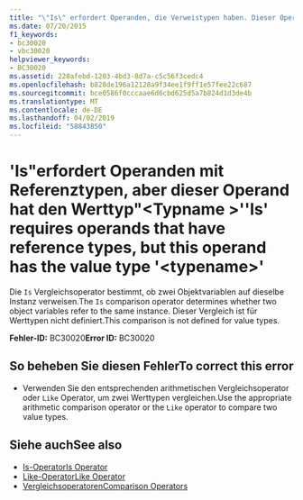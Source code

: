 ```yaml
---
title: "\"Is\" erfordert Operanden, die Verweistypen haben. Dieser Operand hat jedoch den Werttyp \"<typename>\"."
ms.date: 07/20/2015
f1_keywords:
- bc30020
- vbc30020
helpviewer_keywords:
- BC30020
ms.assetid: 228afebd-1203-4bd3-8d7a-c5c56f3cedc4
ms.openlocfilehash: b828de196a12128a9f34ee1f9ff1e57fee22c687
ms.sourcegitcommit: bce0586f0cccaae6d6cbd625d5a7b824d1d3de4b
ms.translationtype: MT
ms.contentlocale: de-DE
ms.lasthandoff: 04/02/2019
ms.locfileid: "58843850"
---
```

# <a name="is-requires-operands-that-have-reference-types-but-this-operand-has-the-value-type-typename"></a><span data-ttu-id="2398b-102">'Is"erfordert Operanden mit Referenztypen, aber dieser Operand hat den Werttyp"\<Typname >'</span><span class="sxs-lookup"><span data-stu-id="2398b-102">'Is' requires operands that have reference types, but this operand has the value type '\<typename>'</span></span>
<span data-ttu-id="2398b-103">Die `Is` Vergleichsoperator bestimmt, ob zwei Objektvariablen auf dieselbe Instanz verweisen.</span><span class="sxs-lookup"><span data-stu-id="2398b-103">The `Is` comparison operator determines whether two object variables refer to the same instance.</span></span> <span data-ttu-id="2398b-104">Dieser Vergleich ist für Werttypen nicht definiert.</span><span class="sxs-lookup"><span data-stu-id="2398b-104">This comparison is not defined for value types.</span></span>  
  
 <span data-ttu-id="2398b-105">**Fehler-ID:** BC30020</span><span class="sxs-lookup"><span data-stu-id="2398b-105">**Error ID:** BC30020</span></span>  
  
## <a name="to-correct-this-error"></a><span data-ttu-id="2398b-106">So beheben Sie diesen Fehler</span><span class="sxs-lookup"><span data-stu-id="2398b-106">To correct this error</span></span>  
  
-   <span data-ttu-id="2398b-107">Verwenden Sie den entsprechenden arithmetischen Vergleichsoperator oder `Like` Operator, um zwei Werttypen vergleichen.</span><span class="sxs-lookup"><span data-stu-id="2398b-107">Use the appropriate arithmetic comparison operator or the `Like` operator to compare two value types.</span></span>  
  
## <a name="see-also"></a><span data-ttu-id="2398b-108">Siehe auch</span><span class="sxs-lookup"><span data-stu-id="2398b-108">See also</span></span>

- [<span data-ttu-id="2398b-109">Is-Operator</span><span class="sxs-lookup"><span data-stu-id="2398b-109">Is Operator</span></span>](../../../visual-basic/language-reference/operators/is-operator.md)
- [<span data-ttu-id="2398b-110">Like-Operator</span><span class="sxs-lookup"><span data-stu-id="2398b-110">Like Operator</span></span>](../../../visual-basic/language-reference/operators/like-operator.md)
- [<span data-ttu-id="2398b-111">Vergleichsoperatoren</span><span class="sxs-lookup"><span data-stu-id="2398b-111">Comparison Operators</span></span>](../../../visual-basic/language-reference/operators/comparison-operators.md)
